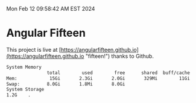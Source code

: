 Mon Feb 12 09:58:42 AM EST 2024

# Angular Fifteen


This project is live at [https://angularfifteen.github.io](https://angularfifteen.github.io "fifteen!") thanks to Github.

```bash
System Memory
               total        used        free      shared  buff/cache   available
Mem:            15Gi       2.3Gi       2.0Gi       329Mi        11Gi        12Gi
Swap:          8.0Gi       1.8Mi       8.0Gi
System Storage
1.2G	.
